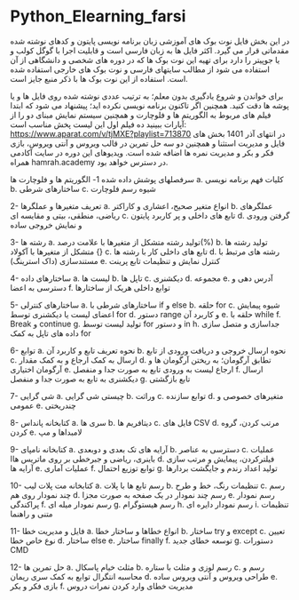 # Python_Elearning_farsi
در این بخش فایل نوت بوک های آموزشی زبان برنامه نویسی پایتون و کدهای نوشته شده مقدماتی قرار می گیرد.
اکثر فایل ها به زبان فارسی است و قابلیت اجرا با گوگل کولب و یا جوپیتر را دارد
برای تهیه این نوت بوک ها که در دوره های شخصی و دانشگاهی از آن استفاده می شود از مطالب سایتهای فارسی و نوت بوک های خارجی استفاده شده است.
استفاده از این نوت بوک ها با ذکر منبع جایز است.


برای خواندن و شروع یادگیری بدون معلم؛ به ترتیب عددی نوشته شده روی فایل ها و یا پوشه ها دقت کنید.
همچنین اگر تاکنون برنامه نویسی نکرده اید؛ پیشنهاد می شود که ابتدا فیلم های مربوط به الگوریتم ها و فلوچارت و همچنین سیستم نمایش مبنای دو را از آپارات ببینید
ده فیلم اول این لیست پخش مناسب است:
https://www.aparat.com/v/tjMXE?playlist=713870
در انتهای آذر 1401 بخش های فایل و مدیریت استثنا و همچنین دو سه حل تمرین در قالب ویروس و آنتی ویروس، بازی فکر و بکر و مدیریت نمره ها اضافه شده است. ویدیوهای این دوره در سایت آکادمی همراه hamrah.academy در دسترس خواهد بود.

سرفصلهای پوشش داده شده
1-	الگوریتم ها و فلوچارت ها
a.	کلیات فهم برنامه نویسی
b.	ساختارهای شرطی
c.	شیوه رسم فلوچارت

2-	تعریف متغیرها و عملگرها
a.	انواع متغیر صحیح، اعشاری و کاراکتر
b.	عملگرهای ریاضی، منطقی، بیتی و مقایسه ای
c.	تابع های داخلی و پر کاربرد پایتون
d.	گرفتن ورودی و نمایش خروجی ساده

3-	رشته ها
a.	تولید رشته متشکل از متغیرها با علامت درصد(%)
b.	تولید رشته ها متشکل از متغیرها با آکولاد {}
c.	تابع های داخلی کار با رشته ها
d.	رشته های مرتبط با مستندسازی (داک استرینگ)
e.	کنترل نمایش و تنظیمات تابع پرینت

4-	ساختارهای داده
a.	لیست ها
b.	تاپل ها
c.	دیکشنری
d.	مجموعه
e.	آدرس دهی و دسترسی به اعضا
f.	توابع داخلی هریک از ساختارها

5-	ساختارهای کنترلی
a.	ساختارهای شرطی با if و else
b.	حلقه for
c.	شیوه پیمایش اعضای لیست یا دیکشنری توسط for
d.	دستور range و کاربرد آن
e.	حلقه با while
f.	Break و continue
g.	تولید لیست توسط for و دستور in
h.	جداسازی و متصل سازی داده های تاپل به کمک for

6-	توابع
a.	نحوه تعریف تابع و کاربرد آن
b.	نحوه ارسال خروجی و دریافت ورودی از تابع
c.	ارسال به کمک ارجاع و به کمک مقدار
d.	تطابق آرگومان؛ به ریختن آرگومان ها و آرگومان اختیاری
e.	ارجاع لیست به ورودی تابع به صورت جدا و منفصل
f.	ارسال دیکشنری به تابع به صورت جدا و منفصل
g.	تابع بازگشتی

7-	شی گرایی
a.	چیستی شی گرایی
b.	وراثت
c.	توابع سازنده
d.	متغیرهای خصوصی و عمومی
e.	چندریختی

8-	کتابخانه پانداس
a.	سری ها
b.	دیتافریم ها
c.	فایل های CSV
d.	مرتب کردن، گروه کردن
e.	لامبداها و مپ

9-	کتابخانه نامپای
a.	آرایه های تک بعدی و دوبعدی
b.	دسترسی به عناصر 
c.	عملیات باینری، ریاضی و جبرخطی بر روی ماتریس هاا
d.	فیلترکردن، پیمایش و مرتب سازی آرایه ها
e.	عملیات آماری
f.	توابع توزیع احتمال
g.	تولید اعداد رندم و جایگشت بردارها

10-	کتابخانه مت پلات لیب
a.	رسم تابع ها با پلات
b.	تنظیمات رنگ، خط و طرح
c.	رسم چند نمودار روی هم
d.	رسم چند نمودار در یک صفحه به صورت مجزا
e.	رسم نمودار پراکندگی
f.	رسم نمودار میله ای
g.	رسم هیستوگرام
h.	رسم نمودار دایره ای
i.	تنظیمات متنی و راهنما

11-	فایل و مدیریت خطا
a.	انواع خطاها و ساختار خطا
b.	ساختار try و except
c.	تعیین نوع خاص خطا
d.	ساختار else
e.	ساختار finally
f.	توسعه خطای جدید
g.	دستورات CMD

12-	حل تمرین ها
a.	مثلث خیام پاسکال
b.	رسم لوزی و مثلث با ستاره
c.	رسم و محاسبه انتگرال توابع به کمک سری ریمان
d.	طراحی ویروس و آنتی ویروس ساده
e.	بازی فکر و بکر
f.	مدیریت خطای وارد کردن نمرات دروس

